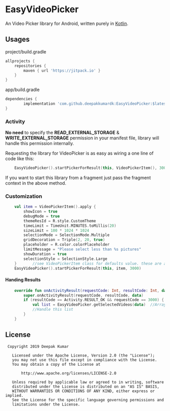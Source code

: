 # EasyVideoPicker

An Video Picker library for Android, written purely in [Kotlin](http://kotlinlang.org).


## Usages
project/build.gradle
```groovy
allprojects {
	repositories {
	    maven { url 'https://jitpack.io' }
	}
}
```

app/build.gradle
```groovy
dependencies {
        implementation 'com.github.deepakkumardk:EasyVideoPicker:$latest-version'
}
```

### Activity

**No need** to specify the **READ_EXTERNAL_STORAGE** & **WRITE_EXTERNAL_STORAGE** permission in your manifest file, library will handle this permission internally.

Requesting the library for VideoPicker is as easy as wiring a one line of code like this:
```kotlin
    EasyVideoPicker().startPickerForResult(this, VideoPickerItem(), 3000)  //RequestCode
```

If you want to start this library from a fragment just pass the fragment context in the above method.


### Customization
```kotlin
    val item = VideoPickerItem().apply {
        showIcon = true
        debugMode = true
        themeResId = R.style.CustomTheme
        timeLimit = TimeUnit.MINUTES.toMillis(20)
        sizeLimit = 100 * 1024 * 1024
        selectionMode = SelectionMode.Multiple
        gridDecoration = Triple(2, 20, true)
        placeholder = R.color.colorPlaceholder
        limitMessage = "Please select less than %s pictures"
        showDuration = true
        selectionStyle = SelectionStyle.Large
    }       //see VideoPickerItem class for defaults value. these are all the variables that exists for customization of the library
    EasyVideoPicker().startPickerForResult(this, item, 3000)
```

#### Handing Results
```kotlin
    override fun onActivityResult(requestCode: Int, resultCode: Int, data: Intent?) {
        super.onActivityResult(requestCode, resultCode, data)
        if (resultCode == Activity.RESULT_OK && requestCode == 3000) {
            val list = EasyVideoPicker.getSelectedVideos(data)  //ArrayList<VideoModel>
            //Handle this list
        }
    }
```

## License

```
 Copyright 2019 Deepak Kumar

   Licensed under the Apache License, Version 2.0 (the "License");
   you may not use this file except in compliance with the License.
   You may obtain a copy of the License at

       http://www.apache.org/licenses/LICENSE-2.0

   Unless required by applicable law or agreed to in writing, software
   distributed under the License is distributed on an "AS IS" BASIS,
   WITHOUT WARRANTIES OR CONDITIONS OF ANY KIND, either express or implied.
   See the License for the specific language governing permissions and
   limitations under the License.
   ```

